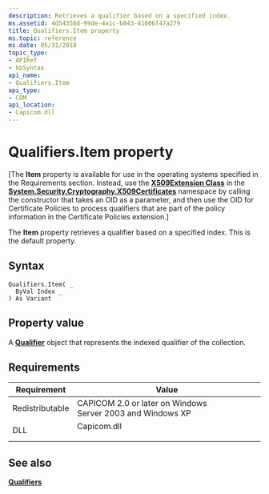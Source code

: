 ```yaml
---
description: Retrieves a qualifier based on a specified index.
ms.assetid: 4d54358d-99de-4a1c-b843-41006f47a279
title: Qualifiers.Item property
ms.topic: reference
ms.date: 05/31/2018
topic_type:
- APIRef
- kbSyntax
api_name:
- Qualifiers.Item
api_type:
- COM
api_location:
- Capicom.dll
---
```


# Qualifiers.Item property

\[The **Item** property is available for use in the operating systems specified in the Requirements section. Instead, use the [**X509Extension Class**](/dotnet/api/system.security.cryptography.x509certificates.x509extensio) in the [**System.Security.Cryptography.X509Certificates**](/dotnet/api/system.security.cryptography.x509certificates.publickey.-ctor) namespace by calling the constructor that takes an OID as a parameter, and then use the OID for Certificate Policies to process qualifiers that are part of the policy information in the Certificate Policies extension.\]

The **Item** property retrieves a qualifier based on a specified index. This is the default property.

## Syntax


```VB
Qualifiers.Item( _
  ByVal Index _
) As Variant
```



## Property value

A [**Qualifier**](qualifier.md) object that represents the indexed qualifier of the collection.

## Requirements



| Requirement | Value |
|----------------------------|----------------------------------------------------------------------------------------|
| Redistributable<br/> | CAPICOM 2.0 or later on Windows Server 2003 and Windows XP<br/>                  |
| DLL<br/>             | <dl> <dt>Capicom.dll</dt> </dl> |



## See also

<dl> <dt>

[**Qualifiers**](qualifiers.md)
</dt> </dl>

 

 
